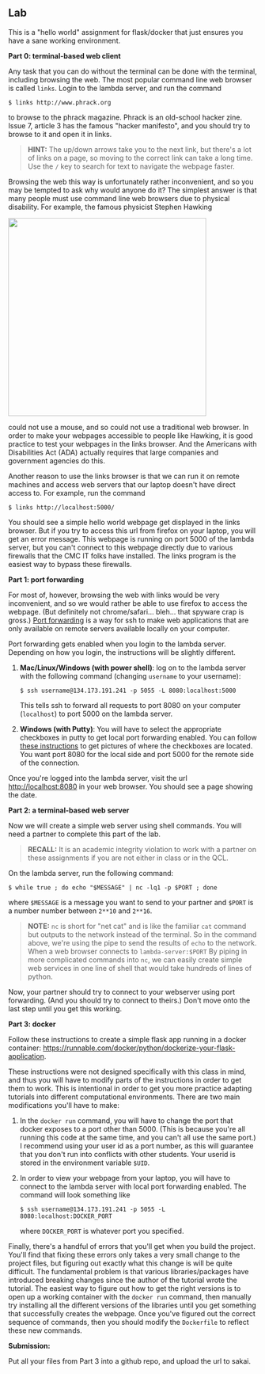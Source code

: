 
## Lab

This is a "hello world" assignment for flask/docker that just ensures you have a sane working environment.

**Part 0: terminal-based web client**

Any task that you can do without the terminal can be done with the terminal,
including browsing the web.
The most popular command line web browser is called `links`.
Login to the lambda server, and run the command
```
$ links http://www.phrack.org
```
to browse to the phrack magazine.
Phrack is an old-school hacker zine.
Issue 7, article 3 has the famous "hacker manifesto",
and you should try to browse to it and open it in links.

> **HINT:**
> The up/down arrows take you to the next link,
> but there's a lot of links on a page,
> so moving to the correct link can take a long time.
> Use the `/` key to search for text to navigate the webpage faster.

Browsing the web this way is unfortunately rather inconvenient,
and so you may be tempted to ask why would anyone do it?
The simplest answer is that many people must use command line web browsers due to physical disability.
For example, the famous physicist Stephen Hawking

<img src=hawking.webp width=400px />

could not use a mouse,
and so could not use a traditional web browser.
In order to make your webpages accessible to people like Hawking,
it is good practice to test your webpages in the links browser.
And the Americans with Disabilities Act (ADA) actually requires that large companies and government agencies do this.

Another reason to use the links browser is that we can run it on remote machines and access web servers that our laptop doesn't have direct access to.
For example, run the command
```
$ links http://localhost:5000/
```
You should see a simple hello world webpage get displayed in the links browser.
But if you try to access this url from firefox on your laptop,
you will get an error message.
This webpage is running on port 5000 of the lambda server,
but you can't connect to this webpage directly due to various firewalls that the CMC IT folks have installed.
The links program is the easiest way to bypass these firewalls.

**Part 1: port forwarding**

For most of, however, browsing the web with links would be very inconvenient,
and so we would rather be able to use firefox to access the webpage.
(But definitely not chrome/safari... bleh... that spyware crap is gross.)
[Port forwarding](https://en.wikipedia.org/wiki/Port_forwarding) is a way for ssh to make web applications that are only available on remote servers available locally on your computer.

<!--
In order to see the webpage that you'll create in the docker tutorial (Part 2),
you'll need to use port forwarding.
Port forwarding can be tricky to setup,
so this first part of the lab focuses just on understanding port forwarding without docker.
-->

Port forwarding gets enabled when you login to the lambda server.
Depending on how you login, the instructions will be slightly different.
1. **Mac/Linux/Windows (with power shell)**: log on to the lambda server with the following command
    (changing `username` to your username):
    ```
    $ ssh username@134.173.191.241 -p 5055 -L 8080:localhost:5000
    ```
    This tells ssh to forward all requests to port 8080 on your computer (`localhost`) to port 5000 on the lambda server.

1. **Windows (with Putty)**:
    You will have to select the appropriate checkboxes in putty to get local port forwarding enabled.
    You can follow [these instructions](https://blog.devolutions.net/2017/4/how-to-configure-an-ssh-tunnel-on-putty) to get pictures of where the checkboxes are located.
    You want port 8080 for the local side and port 5000 for the remote side of the connection.

Once you're logged into the lambda server, visit the url
<http://localhost:8080>
in your web browser.
You should see a page showing the date.

**Part 2: a terminal-based web server**

Now we will create a simple web server using shell commands.
You will need a partner to complete this part of the lab.

> **RECALL:**
> It is an academic integrity violation to work with a partner on these assignments if you are not either in class or in the QCL.

On the lambda server, run the following command:
```
$ while true ; do echo "$MESSAGE" | nc -lq1 -p $PORT ; done
```
where `$MESSAGE` is a message you want to send to your partner and `$PORT` is a number number between `2**10` and `2**16`.

> **NOTE:**
> `nc` is short for "net cat" and is like the familiar `cat` command but outputs to the network instead of the terminal.
> So in the command above, we're using the pipe to send the results of `echo` to the network.
> When a web browser connects to `lambda-server:$PORT`
> By piping in more complicated commands into `nc`,
> we can easily create simple web services in one line of shell that would take hundreds of lines of python.

Now, your partner should try to connect to your webserver using port forwarding.
(And you should try to connect to theirs.)
Don't move onto the last step until you get this working.

**Part 3: docker**

Follow these instructions to create a simple flask app running in a docker container: <https://runnable.com/docker/python/dockerize-your-flask-application>.

These instructions were not designed specifically with this class in mind, and thus you will have to modify parts of the instructions in order to get them to work.
This is intentional in order to get you more practice adapting tutorials into different computational environments.
There are two main modifications you'll have to make:

1. In the `docker run` command, you will have to change the port that docker exposes to a port other than 5000.
   (This is because you're all running this code at the same time, and you can't all use the same port.)
   I recommend using your user id as a port number, as this will guarantee that you don't run into conflicts with other students.
   Your userid is stored in the environment variable `$UID`.

1. In order to view your webpage from your laptop,
   you will have to connect to the lambda server with local port forwarding enabled.
   The command will look something like
   ```
   $ ssh username@134.173.191.241 -p 5055 -L 8080:localhost:DOCKER_PORT
   ```
   where `DOCKER_PORT` is whatever port you specified.

Finally, there's a handful of errors that you'll get when you build the project.
You'll find that fixing these errors only takes a very small change to the project files,
but figuring out exactly what this change is will be quite difficult.
The fundamental problem is that various libraries/packages have introduced breaking changes since the author of the tutorial wrote the tutorial.
The easiest way to figure out how to get the right versions is to open up a working container with the `docker run` command,
then manually try installing all the different versions of the libraries until you get something that successfully creates the webpage.
Once you've figured out the correct sequence of commands,
then you should modify the `Dockerfile` to reflect these new commands.

**Submission:**

Put all your files from Part 3 into a github repo,
and upload the url to sakai.
